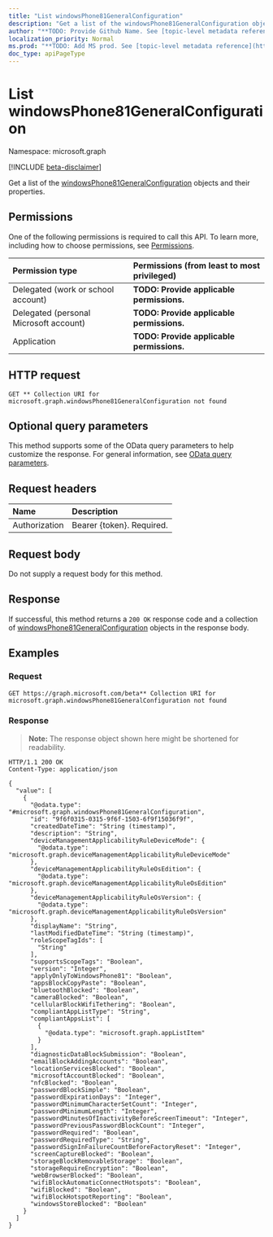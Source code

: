 ```yaml
---
title: "List windowsPhone81GeneralConfiguration"
description: "Get a list of the windowsPhone81GeneralConfiguration objects and their properties."
author: "**TODO: Provide Github Name. See [topic-level metadata reference](https://msgo.azurewebsites.net/add/document/guidelines/metadata.html#topic-level-metadata)**"
localization_priority: Normal
ms.prod: "**TODO: Add MS prod. See [topic-level metadata reference](https://msgo.azurewebsites.net/add/document/guidelines/metadata.html#topic-level-metadata)**"
doc_type: apiPageType
---
```


# List windowsPhone81GeneralConfiguration
Namespace: microsoft.graph

[!INCLUDE [beta-disclaimer](../../includes/beta-disclaimer.md)]

Get a list of the [windowsPhone81GeneralConfiguration](../resources/windowsphone81generalconfiguration.md) objects and their properties.

## Permissions
One of the following permissions is required to call this API. To learn more, including how to choose permissions, see [Permissions](/graph/permissions-reference).

|Permission type|Permissions (from least to most privileged)|
|:---|:---|
|Delegated (work or school account)|**TODO: Provide applicable permissions.**|
|Delegated (personal Microsoft account)|**TODO: Provide applicable permissions.**|
|Application|**TODO: Provide applicable permissions.**|

## HTTP request

<!-- {
  "blockType": "ignored"
}
-->
``` http
GET ** Collection URI for microsoft.graph.windowsPhone81GeneralConfiguration not found
```

## Optional query parameters
This method supports some of the OData query parameters to help customize the response. For general information, see [OData query parameters](/graph/query-parameters).

## Request headers
|Name|Description|
|:---|:---|
|Authorization|Bearer {token}. Required.|

## Request body
Do not supply a request body for this method.

## Response

If successful, this method returns a `200 OK` response code and a collection of [windowsPhone81GeneralConfiguration](../resources/windowsphone81generalconfiguration.md) objects in the response body.

## Examples

### Request
<!-- {
  "blockType": "request",
  "name": "list_windowsphone81generalconfiguration"
}
-->
``` http
GET https://graph.microsoft.com/beta** Collection URI for microsoft.graph.windowsPhone81GeneralConfiguration not found
```


### Response
>**Note:** The response object shown here might be shortened for readability.
<!-- {
  "blockType": "response",
  "truncated": true,
  "@odata.type": "Collection(microsoft.graph.windowsPhone81GeneralConfiguration)"
}
-->
``` http
HTTP/1.1 200 OK
Content-Type: application/json

{
  "value": [
    {
      "@odata.type": "#microsoft.graph.windowsPhone81GeneralConfiguration",
      "id": "9f6f0315-0315-9f6f-1503-6f9f15036f9f",
      "createdDateTime": "String (timestamp)",
      "description": "String",
      "deviceManagementApplicabilityRuleDeviceMode": {
        "@odata.type": "microsoft.graph.deviceManagementApplicabilityRuleDeviceMode"
      },
      "deviceManagementApplicabilityRuleOsEdition": {
        "@odata.type": "microsoft.graph.deviceManagementApplicabilityRuleOsEdition"
      },
      "deviceManagementApplicabilityRuleOsVersion": {
        "@odata.type": "microsoft.graph.deviceManagementApplicabilityRuleOsVersion"
      },
      "displayName": "String",
      "lastModifiedDateTime": "String (timestamp)",
      "roleScopeTagIds": [
        "String"
      ],
      "supportsScopeTags": "Boolean",
      "version": "Integer",
      "applyOnlyToWindowsPhone81": "Boolean",
      "appsBlockCopyPaste": "Boolean",
      "bluetoothBlocked": "Boolean",
      "cameraBlocked": "Boolean",
      "cellularBlockWifiTethering": "Boolean",
      "compliantAppListType": "String",
      "compliantAppsList": [
        {
          "@odata.type": "microsoft.graph.appListItem"
        }
      ],
      "diagnosticDataBlockSubmission": "Boolean",
      "emailBlockAddingAccounts": "Boolean",
      "locationServicesBlocked": "Boolean",
      "microsoftAccountBlocked": "Boolean",
      "nfcBlocked": "Boolean",
      "passwordBlockSimple": "Boolean",
      "passwordExpirationDays": "Integer",
      "passwordMinimumCharacterSetCount": "Integer",
      "passwordMinimumLength": "Integer",
      "passwordMinutesOfInactivityBeforeScreenTimeout": "Integer",
      "passwordPreviousPasswordBlockCount": "Integer",
      "passwordRequired": "Boolean",
      "passwordRequiredType": "String",
      "passwordSignInFailureCountBeforeFactoryReset": "Integer",
      "screenCaptureBlocked": "Boolean",
      "storageBlockRemovableStorage": "Boolean",
      "storageRequireEncryption": "Boolean",
      "webBrowserBlocked": "Boolean",
      "wifiBlockAutomaticConnectHotspots": "Boolean",
      "wifiBlocked": "Boolean",
      "wifiBlockHotspotReporting": "Boolean",
      "windowsStoreBlocked": "Boolean"
    }
  ]
}
```

